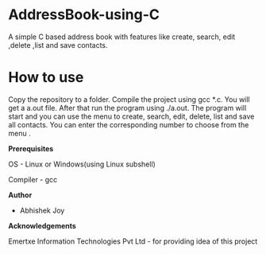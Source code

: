 # AddressBook-using-C
A simple C based address book with features like create, search, edit ,delete ,list and save contacts.

# How to use
Copy the repository to a folder. Compile the project using gcc *.c. You will get a a.out file. After that run the program using ./a.out. 
The program will start and you can use the menu to create, search, edit, delete, list and save all contacts. You can enter the corresponding 
number to choose from the menu . 

**Prerequisites**

OS - Linux or Windows(using Linux subshell)

Compiler - gcc

**Author** 

<ul>
  <li>Abhishek Joy</li>
</ul>

**Acknowledgements**

Emertxe Information Technologies Pvt Ltd - for providing idea of this project

